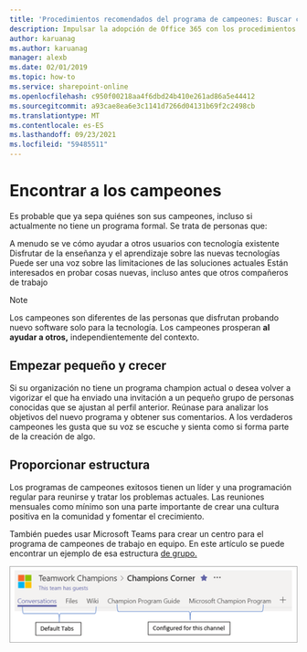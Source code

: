 ```yaml
---
title: 'Procedimientos recomendados del programa de campeones: Buscar campeones'
description: Impulsar la adopción de Office 365 con los procedimientos recomendados de nuestros programas de campeones
author: karuanag
ms.author: karuanag
manager: alexb
ms.date: 02/01/2019
ms.topic: how-to
ms.service: sharepoint-online
ms.openlocfilehash: c950f00218aa4f6dbd24b410e261ad86a5e44412
ms.sourcegitcommit: a93cae8ea6e3c1141d7266d04131b69f2c2498cb
ms.translationtype: MT
ms.contentlocale: es-ES
ms.lasthandoff: 09/23/2021
ms.locfileid: "59485511"
---
```

# <a name="finding-your-champions"></a>Encontrar a los campeones 

Es probable que ya sepa quiénes son sus campeones, incluso si actualmente no tiene un programa formal.  Se trata de personas que:

A menudo se ve cómo ayudar a otros usuarios con tecnología existente Disfrutar de la enseñanza y el aprendizaje sobre las nuevas tecnologías Puede ser una voz sobre las limitaciones de las soluciones actuales Están interesados en probar cosas nuevas, incluso antes que otros compañeros de trabajo

> [!NOTE]
> Los campeones son diferentes de las personas que disfrutan probando nuevo software solo para la tecnología. Los campeones prosperan **al ayudar a otros,** independientemente del contexto. 

## <a name="start-small-and-grow"></a>Empezar pequeño y crecer

Si su organización no tiene un programa champion actual o desea volver a vigorizar el que ha enviado una invitación a un pequeño grupo de personas conocidas que se ajustan al perfil anterior.  Reúnase para analizar los objetivos del nuevo programa y obtener sus comentarios. A los verdaderos campeones les gusta que su voz se escuche y sienta como si forma parte de la creación de algo.  

## <a name="provide-structure"></a>Proporcionar estructura

Los programas de campeones exitosos tienen un líder y una programación regular para reunirse y tratar los problemas actuales.  Las reuniones mensuales como mínimo son una parte importante de crear una cultura positiva en la comunidad y fomentar el crecimiento.  

También puedes usar Microsoft Teams para crear un centro para el programa de campeones de trabajo en equipo.  En este artículo se puede encontrar un ejemplo de esa estructura [de grupo.](/MicrosoftTeams/teams-adoption-your-first-teams)

![pestañas de equipo de campeones de trabajo en equipo](media/teams-adoption-tab-example.png)